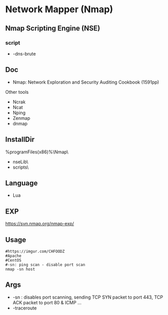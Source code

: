 # Network Mapper (Nmap)

## Nmap Scripting Engine (NSE)

### script
* -dns-brute

## Doc
* Nmap: Network Exploration and Security Auditing Cookbook (1591pp)

Other tools
* Ncrak
* Ncat
* Nping
* Zenmap
* dnmap

## InstallDir
%programFiles(x86)%\Nmap\
* nseLib\
* scripts\

## Language
* Lua

## EXP
https://svn.nmap.org/nmap-exp/

## Usage
````Batch
#https://imgur.com/CHFOODZ 
#Apache
#CentOS
#-sn: ping scan - disable port scan
nmap -sn host
````

## Args
* -sn : disables port scanning, sending TCP SYN packet to port 443, TCP ACK packet to port 80 & ICMP ...
* -traceroute
